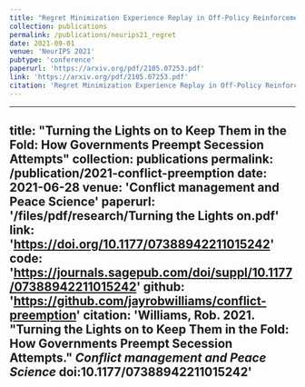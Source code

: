```yaml
---
title: "Regret Minimization Experience Replay in Off-Policy Reinforcement Learning"
collection: publications
permalink: /publications/neurips21_regret
date: 2021-09-01
venue: 'NeurIPS 2021'
pubtype: 'conference'
paperurl: 'https://arxiv.org/pdf/2105.07253.pdf'
link: 'https://arxiv.org/pdf/2105.07253.pdf'
citation: 'Regret Minimization Experience Replay in Off-Policy Reinforcement Learning. Xu-Hui Liu*, Zhenghai Xue*, Jing-Cheng Pang, Shengyi Jiang, Feng Xu and Yang Yu, In: NeurIPS'21.'
---
```


---
title: "Turning the Lights on to Keep Them in the Fold: How Governments Preempt Secession Attempts"
collection: publications
permalink: /publication/2021-conflict-preemption
date: 2021-06-28
venue: 'Conflict management and Peace Science'
paperurl: '/files/pdf/research/Turning the Lights on.pdf'
link: 'https://doi.org/10.1177/07388942211015242'
code: 'https://journals.sagepub.com/doi/suppl/10.1177/07388942211015242'
github: 'https://github.com/jayrobwilliams/conflict-preemption'
citation: 'Williams, Rob. 2021. &quot;Turning the Lights on to Keep Them in the Fold: How Governments Preempt Secession Attempts.&quot; <i>Conflict management and Peace Science</i> doi:10.1177/07388942211015242'
---